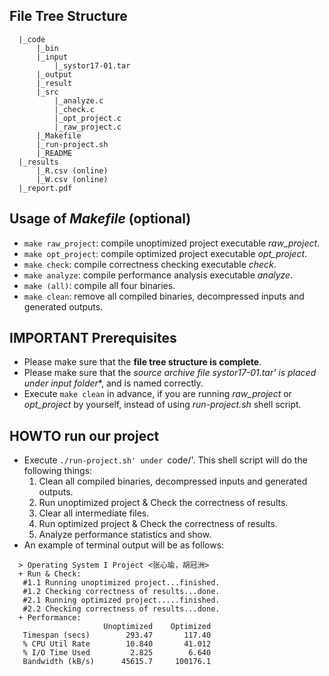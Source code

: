 ## File Tree Structure
```
  |_code
      |_bin
      |_input
          |_systor17-01.tar
      |_output
      |_result
      |_src
          |_analyze.c
          |_check.c
          |_opt_project.c
          |_raw_project.c
      |_Makefile
      |_run-project.sh
      |_README
  |_results
      |_R.csv (online)
      |_W.csv (online)
  |_report.pdf
```

## Usage of *Makefile* (optional)
- ```make raw_project```: compile unoptimized project executable *raw_project*.
- ```make opt_project```: compile optimized project executable *opt_project*.
- ```make check```: compile correctness checking executable *check*.
- ```make analyze```: compile performance analysis executable *analyze*.
- ```make (all)```: compile all four binaries.
- ```make clean```: remove all compiled binaries, decompressed inputs and generated outputs.

## IMPORTANT Prerequisites
- Please make sure that the **file tree structure is complete**.
- Please make sure that the **source archive file *systor17-01.tar*'* is placed under *input* folder**, and is named correctly.
- Execute ```make clean``` in advance, if you are running *raw_project* or *opt_project* by yourself, instead of using *run-project.sh* shell script.

## HOWTO run our project
- Execute `./run-project.sh' under `code/'. This shell script will do the following things:
  1. Clean all compiled binaries, decompressed inputs and generated outputs.
  2. Run unoptimized project & Check the correctness of results.
  3. Clear all intermediate files.
  4. Run optimized project & Check the correctness of results.
  5. Analyze performance statistics and show.
- An example of terminal output will be as follows:
```
  > Operating System I Project <张心瑜，胡冠洲>
  + Run & Check:
   #1.1 Running unoptimized project...finished.
   #1.2 Checking correctness of results...done.
   #2.1 Running optimized project.....finished.
   #2.2 Checking correctness of results...done.
  + Performance:
                     Unoptimized    Optimized
   Timespan (secs)        293.47       117.40
   % CPU Util Rate        10.840       41.012
   % I/O Time Used         2.825        6.640
   Bandwidth (kB/s)      45615.7     100176.1
```
